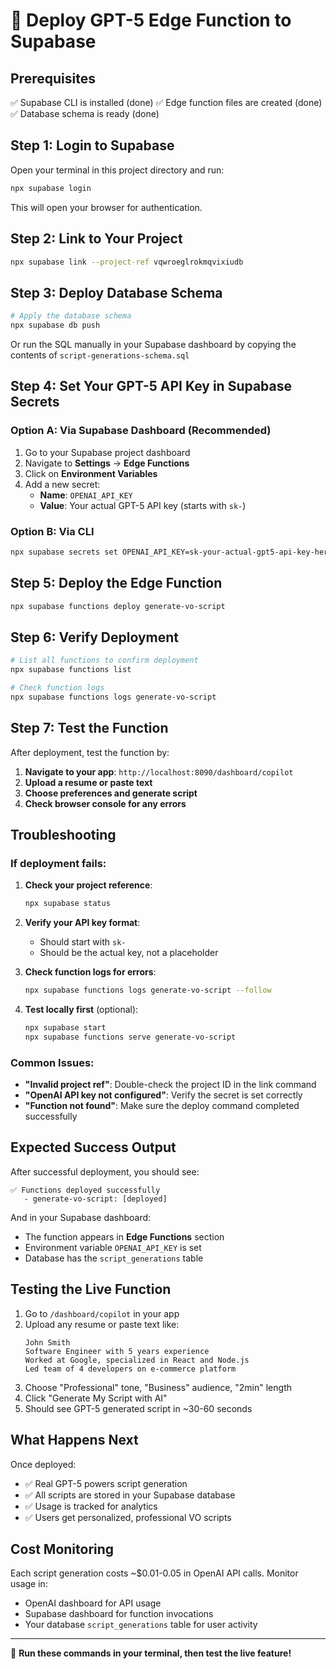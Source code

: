 # 🚀 Deploy GPT-5 Edge Function to Supabase

## Prerequisites

✅ Supabase CLI is installed (done)
✅ Edge function files are created (done)
✅ Database schema is ready (done)

## Step 1: Login to Supabase

Open your terminal in this project directory and run:

```bash
npx supabase login
```

This will open your browser for authentication.

## Step 2: Link to Your Project

```bash
npx supabase link --project-ref vqwroeglrokmqvixiudb
```

## Step 3: Deploy Database Schema

```bash
# Apply the database schema
npx supabase db push
```

Or run the SQL manually in your Supabase dashboard by copying the contents of `script-generations-schema.sql`

## Step 4: Set Your GPT-5 API Key in Supabase Secrets

### Option A: Via Supabase Dashboard (Recommended)
1. Go to your Supabase project dashboard
2. Navigate to **Settings** → **Edge Functions**
3. Click on **Environment Variables**
4. Add a new secret:
   - **Name**: `OPENAI_API_KEY`
   - **Value**: Your actual GPT-5 API key (starts with `sk-`)

### Option B: Via CLI
```bash
npx supabase secrets set OPENAI_API_KEY=sk-your-actual-gpt5-api-key-here
```

## Step 5: Deploy the Edge Function

```bash
npx supabase functions deploy generate-vo-script
```

## Step 6: Verify Deployment

```bash
# List all functions to confirm deployment
npx supabase functions list

# Check function logs
npx supabase functions logs generate-vo-script
```

## Step 7: Test the Function

After deployment, test the function by:

1. **Navigate to your app**: `http://localhost:8090/dashboard/copilot`
2. **Upload a resume or paste text**
3. **Choose preferences and generate script**
4. **Check browser console for any errors**

## Troubleshooting

### If deployment fails:

1. **Check your project reference**:
   ```bash
   npx supabase status
   ```

2. **Verify your API key format**:
   - Should start with `sk-`
   - Should be the actual key, not a placeholder

3. **Check function logs for errors**:
   ```bash
   npx supabase functions logs generate-vo-script --follow
   ```

4. **Test locally first** (optional):
   ```bash
   npx supabase start
   npx supabase functions serve generate-vo-script
   ```

### Common Issues:

- **"Invalid project ref"**: Double-check the project ID in the link command
- **"OpenAI API key not configured"**: Verify the secret is set correctly
- **"Function not found"**: Make sure the deploy command completed successfully

## Expected Success Output

After successful deployment, you should see:
```
✅ Functions deployed successfully
   - generate-vo-script: [deployed]
```

And in your Supabase dashboard:
- The function appears in **Edge Functions** section
- Environment variable `OPENAI_API_KEY` is set
- Database has the `script_generations` table

## Testing the Live Function

1. Go to `/dashboard/copilot` in your app
2. Upload any resume or paste text like:
   ```
   John Smith
   Software Engineer with 5 years experience
   Worked at Google, specialized in React and Node.js
   Led team of 4 developers on e-commerce platform
   ```
3. Choose "Professional" tone, "Business" audience, "2min" length
4. Click "Generate My Script with AI"
5. Should see GPT-5 generated script in ~30-60 seconds

## What Happens Next

Once deployed:
- ✅ Real GPT-5 powers script generation
- ✅ All scripts are stored in your Supabase database
- ✅ Usage is tracked for analytics
- ✅ Users get personalized, professional VO scripts

## Cost Monitoring

Each script generation costs ~$0.01-0.05 in OpenAI API calls. Monitor usage in:
- OpenAI dashboard for API usage
- Supabase dashboard for function invocations
- Your database `script_generations` table for user activity

---

🎯 **Run these commands in your terminal, then test the live feature!**